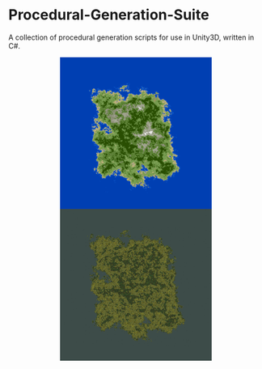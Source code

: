 # Procedural-Generation-Suite
A collection of procedural generation scripts for use in Unity3D, written in C#.


<div align = "center" width = "center" width = 400 height = 400>
  <img src = "https://github.com/Sterberino/Procedural-Generation-Suite/blob/main/Images/IslandTextureSaveTest2.png" width = 300 height = 300 align = "center"/>
  <img src = "https://github.com/Sterberino/Procedural-Generation-Suite/blob/main/Images/Island%20Result.png" width = 300 height = 300 align = "center"/>
</div>


